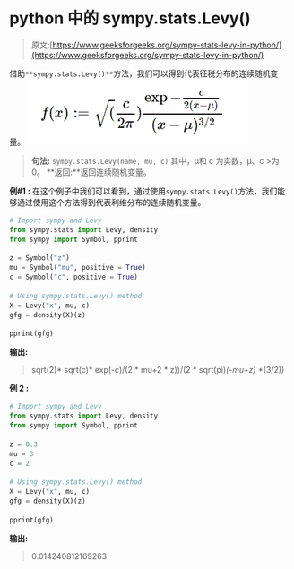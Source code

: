 # python 中的 sympy.stats.Levy()

> 原文:[https://www.geeksforgeeks.org/sympy-stats-levy-in-python/](https://www.geeksforgeeks.org/sympy-stats-levy-in-python/)

借助`**sympy.stats.Levy()**`方法，我们可以得到代表征税分布的连续随机变量。
![](img/327c9d6a7fe539116c23c03b1222013a.png)

> **句法:** `sympy.stats.Levy(name, mu, c)`
> 其中，μ和 c 为实数，μ、c >为 0。
> **返回:**返回连续随机变量。

**例#1 :**
在这个例子中我们可以看到，通过使用`sympy.stats.Levy()`方法，我们能够通过使用这个方法得到代表利维分布的连续随机变量。

```py
# Import sympy and Levy
from sympy.stats import Levy, density
from sympy import Symbol, pprint

z = Symbol("z")
mu = Symbol("mu", positive = True)
c = Symbol("c", positive = True)

# Using sympy.stats.Levy() method
X = Levy("x", mu, c)
gfg = density(X)(z)

pprint(gfg)
```

**输出:**

> sqrt(2)* sqrt(c)* exp(-c)/(2 * mu+2 * z))/(2 * sqrt(pi)*(-mu+z)* *(3/2))

**例 2 :**

```py
# Import sympy and Levy
from sympy.stats import Levy, density
from sympy import Symbol, pprint

z = 0.3
mu = 3
c = 2

# Using sympy.stats.Levy() method
X = Levy("x", mu, c)
gfg = density(X)(z)

pprint(gfg)
```

**输出:**

> 0.014240812169263